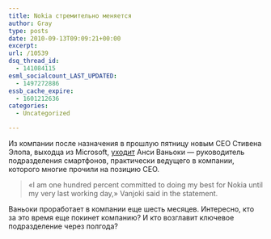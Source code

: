 ```yaml
---
title: Nokia стремительно меняется
author: Gray
type: posts
date: 2010-09-13T09:09:21+00:00
excerpt:
url: /10539
dsq_thread_id:
  - 141084115
esml_socialcount_LAST_UPDATED:
  - 1497272886
essb_cache_expire:
  - 1601212636
categories:
  - Uncategorized

---
```








Из&nbsp;компании после назначения в&nbsp;прошлую пятницу новым CEO Стивена Элопа, выходца из&nbsp;Microsoft, <a href="http://www.bloomberg.com/news/2010-09-13/nokia-smartphone-head-vanjoki-resigns-as-elop-prepares-to-take-over-as-ceo.html" target="_blank">уходит</a> Анси Ваньоки&nbsp;&mdash; руководитель подразделения смартфонов, практически ведущего в&nbsp;компании, которого многие прочили на&nbsp;позицию CEO.

> &laquo;I&nbsp;am one hundred percent committed to&nbsp;doing my&nbsp;best for Nokia until my&nbsp;very last working day,&raquo; Vanjoki said in&nbsp;the statement.

Ваньоки проработает в&nbsp;компании еще шесть месяцев. Интересно, кто за&nbsp;это время еще покинет компанию? И&nbsp;кто возглавит ключевое подразделение через полгода?